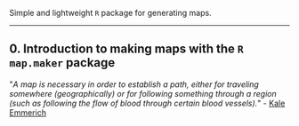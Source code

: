 Simple and lightweight `R` package for generating maps.

---
## 0. Introduction to making maps with the `R map.maker` package
"_A map is necessary in order to establish a path, either for traveling somewhere (geographically) or for following something through a region (such as following the flow of blood through certain blood vessels)._" - [Kale Emmerich](https://www.enotes.com/homework-help/what-importance-definition-map-448359#:~:text=A%20map%20is%20important%20because,blood%20through%20certain%20blood%20vessels)
